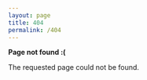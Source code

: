```yaml
---
layout: page
title: 404
permalink: /404
---
```


<p>
    <strong>Page not found :(</strong>
</p>
<p>The requested page could not be found.</p>
